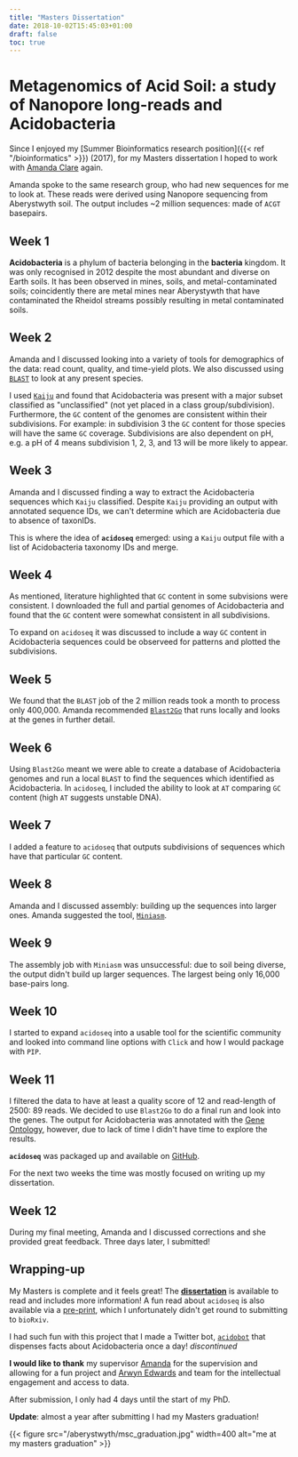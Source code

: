 ```yaml
---
title: "Masters Dissertation"
date: 2018-10-02T15:45:03+01:00
draft: false
toc: true
---
```


# Metagenomics of Acid Soil: a study of Nanopore long-reads and Acidobacteria

Since I enjoyed my [Summer Bioinformatics research position]({{< ref "/bioinformatics" >}}) (2017), for my Masters dissertation I hoped to work with [Amanda Clare](https://www.aber.ac.uk/en/cs/staff-profiles/listing/profile/afc/) again.

Amanda spoke to the same research group, who had new sequences for me to look at.
These reads were derived using Nanopore sequencing from Aberystwyth soil.
The output includes ~2 million sequences: made of `ACGT` basepairs.

## Week 1
**Acidobacteria** is a phylum of bacteria belonging in the **bacteria** kingdom. It was only recognised in 2012 despite the most abundant and diverse on Earth soils.
It has been observed in mines, soils, and metal-contaminated soils; coincidently there are metal mines near Aberystywth that have contaminated the Rheidol streams possibly resulting in metal contaminated soils.

## Week 2
Amanda and I discussed looking into a variety of tools for demographics of the data: read count, quality, and time-yield plots.
We also discussed using [`BLAST`](https://pubmed.ncbi.nlm.nih.gov/2231712/) to look at any present species.

I used [`Kaiju`](https://www.nature.com/articles/ncomms11257) and found that Acidobacteria was present with a major subset classified as "unclassified" (not yet placed in a class group/subdivision).
Furthermore, the `GC` content of the genomes are consistent within their subdivisions.
For example: in subdivision 3 the `GC` content for those species will have the same `GC` coverage.
Subdivisions are also dependent on pH, e.g. a pH of 4 means subdivision 1, 2, 3, and 13 will be more likely to appear.

## Week 3
Amanda and I discussed finding a way to extract the Acidobacteria sequences which `Kaiju` classified. 
Despite `Kaiju` providing an output with annotated sequence IDs, we can't determine which are Acidobacteria due to absence of taxonIDs.

This is where the idea of **`acidoseq`** emerged: using a `Kaiju` output file with a list of Acidobacteria taxonomy IDs and merge.

## Week 4
As mentioned, literature highlighted that `GC` content in some subvisions were consistent.
I downloaded the full and partial genomes of Acidobacteria and found that the `GC` content were somewhat consistent in all subdivisions.

To expand on `acidoseq` it was discussed to include a way `GC` content in Acidobacteria sequences could be observeed for patterns and plotted the subdivisions.

## Week 5
We found that the `BLAST` job of the 2 million reads took a month to process only 400,000. Amanda recommended [`Blast2Go`](https://academic.oup.com/bioinformatics/article/21/18/3674/202517) that runs locally and looks at the genes in further detail.

## Week 6
Using `Blast2Go` meant we were able to create a database of Acidobacteria genomes and run a local `BLAST` to find the sequences which identified as Acidobacteria.
In `acidoseq`, I included the ability to look at `AT` comparing `GC` content (high `AT` suggests unstable DNA).

## Week 7
I added a feature to `acidoseq` that outputs subdivisions of sequences which have that particular `GC` content.

## Week 8
Amanda and I discussed assembly: building up the sequences into larger ones. Amanda suggested the tool, [`Miniasm`](https://academic.oup.com/bioinformatics/article/32/14/2103/1742895).

## Week 9
The assembly job with `Miniasm` was unsuccessful: due to soil being diverse, the output didn't build up larger sequences. The largest being only 16,000 base-pairs long.

## Week 10
I started to expand `acidoseq` into a usable tool for the scientific community and looked into command line options with `Click` and how I would package with `PIP`.

## Week 11
I filtered the data to have at least a quality score of 12 and read-length of 2500: 89 reads.
We decided to use `Blast2Go` to do a final run and look into the genes.
The output for Acidobacteria was annotated with the [Gene Ontology](https://bmcbioinformatics.biomedcentral.com/articles/10.1186/1471-2105-9-S5-S2), however, due to lack of time I didn't have time to explore the results.

**`acidoseq`** was packaged up and available on [GitHub](https://github.com/sap218/acidoseq). 

For the next two weeks the time was mostly focused on writing up my dissertation.

## Week 12
During my final meeting, Amanda and I discussed corrections and she provided great feedback. Three days later, I submitted!

## Wrapping-up
My Masters is complete and it feels great! The [**dissertation**](https://github.com/sap218/misc/blob/master/postgraduate_dissertation.pdf) is available to read and includes more information!
A fun read about `acidoseq` is also available via a [pre-print](https://github.com/sap218/misc/blob/master/acidoseq.pdf), which I unfortunately didn't get round to submitting to `bioRxiv`.

I had such fun with this project that I made a Twitter bot, [`acidobot`](https://twitter.com/acido_bot) that dispenses facts about Acidobacteria once a day! *discontinued*

**I would like to thank** my supervisor [Amanda](https://twitter.com/afcaber) for the supervision and allowing for a fun project and [Arwyn Edwards](https://twitter.com/arwynedwards) and team for the intellectual engagement and access to data.

After submission, I only had 4 days until the start of my PhD. 

**Update**: almost a year after submitting I had my Masters graduation!

{{< figure src="/aberystwyth/msc_graduation.jpg" width=400 alt="me at my masters graduation" >}}